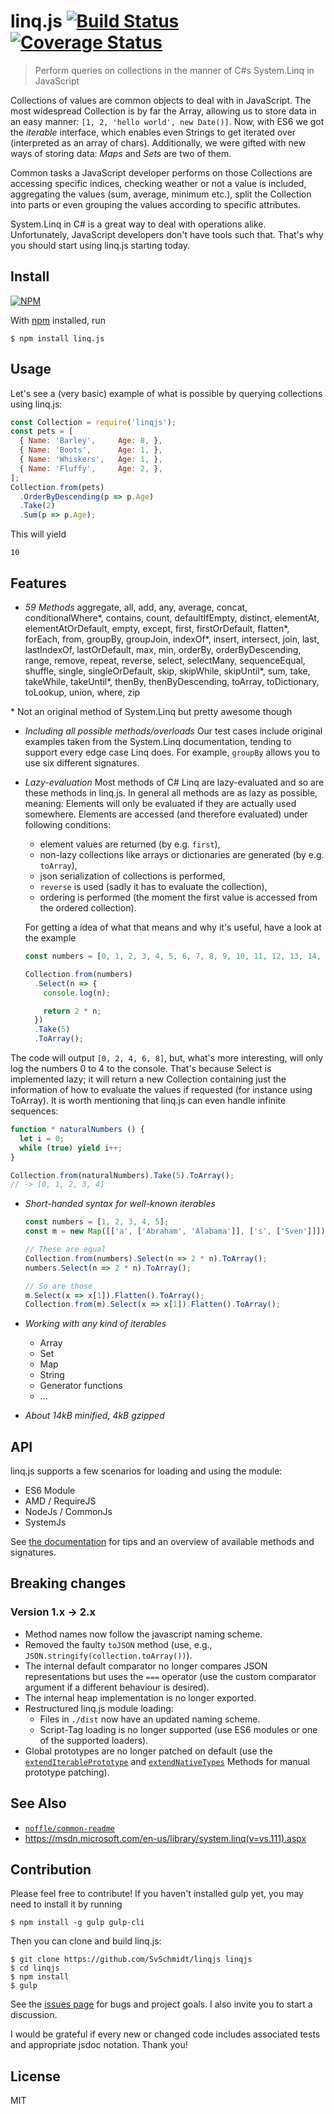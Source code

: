 # linq.js [![Build Status](https://travis-ci.org/SvSchmidt/linqjs.svg?branch=master)](https://travis-ci.org/SvSchmidt/linqjs) [![Coverage Status](https://coveralls.io/repos/github/SvSchmidt/linqjs/badge.svg?branch=master)](https://coveralls.io/github/SvSchmidt/linqjs)

> Perform queries on collections in the manner of C#s System.Linq in JavaScript

Collections of values are common objects to deal with in JavaScript. The most widespread Collection is by far the Array, allowing us to store data in an easy manner: `[1, 2, 'hello world', new Date()]`. Now, with ES6 we got the _iterable_ interface, which enables even Strings to get iterated over (interpreted as an array of chars). Additionally, we were gifted with new ways of storing data: _Maps_ and _Sets_ are two of them.

Common tasks a JavaScript developer performs on those Collections are accessing specific indices, checking weather or not a value is included, aggregating the values (sum, average, minimum etc.), split the Collection into parts or even grouping the values according to specific attributes.

System.Linq in C# is a great way to deal with operations alike. Unfortunately, JavaScript developers don't have tools such that. That's why you should start using linq.js starting today.

## Install

[![NPM](https://nodei.co/npm/linq.js.png)](https://npmjs.org/package/linq.js)

With [npm](https://npmjs.org/) installed, run

```
$ npm install linq.js
```

## Usage

Let's see a (very basic) example of what is possible by querying collections using linq.js:

```js
const Collection = require('linqjs');
const pets = [
  { Name: 'Barley',     Age: 8, },
  { Name: 'Boots',      Age: 1, },
  { Name: 'Whiskers',   Age: 1, },
  { Name: 'Fluffy',     Age: 2, },
];
Collection.from(pets)
  .OrderByDescending(p => p.Age)
  .Take(2)
  .Sum(p => p.Age);
```

This will yield

```
10
```

## Features

- *59 Methods*
 aggregate, all, add, any, average, concat, conditionalWhere\*, contains, count, defaultIfEmpty, distinct, elementAt, elementAtOrDefault, empty, except, first, firstOrDefault, flatten\*, forEach, from, groupBy, groupJoin, indexOf\*, insert, intersect, join, last, lastIndexOf, lastOrDefault, max, min, orderBy, orderByDescending, range, remove, repeat, reverse, select, selectMany, sequenceEqual, shuffle, single, singleOrDefault, skip, skipWhile, skipUntil\*, sum, take, takeWhile, takeUntil\*, thenBy, thenByDescending, toArray, toDictionary, toLookup, union, where, zip
 
 \* Not an original method of System.Linq but pretty awesome though

- *Including all possible methods/overloads*
 Our test cases include original examples taken from the System.Linq documentation, tending to support every edge case Linq does. For example, `groupBy` allows you to use six different signatures.

- *Lazy-evaluation*
  Most methods of C# Linq are lazy-evaluated and so are these methods in linq.js.
  In general all methods are as lazy as possible, meaning: Elements will only be evaluated if they are actually used somewhere.
  Elements are accessed (and therefore evaluated) under following conditions:
  - element values are returned (by e.g. `first`),
  - non-lazy collections like arrays or dictionaries are generated (by e.g. `toArray`),
  - json serialization of collections is performed,
  - `reverse` is used (sadly it has to evaluate the collection),
  - ordering is performed (the moment the first value is accessed from the ordered collection).

  For getting a idea of what that means and why it's useful, have a look at the example

  ```js
  const numbers = [0, 1, 2, 3, 4, 5, 6, 7, 8, 9, 10, 11, 12, 13, 14, 15];

  Collection.from(numbers)
    .Select(n => {
      console.log(n);

      return 2 * n;
    })
    .Take(5)
    .ToArray();
  ```
The code will output `[0, 2, 4, 6, 8]`, but, what's more interesting, will only log the numbers 0 to 4 to the console. That's because Select is implemented lazy; it will return a new Collection containing just the information of how to evaluate the values if requested (for instance using ToArray). It is worth mentioning that linq.js can even handle infinite sequences:

  ```js
  function * naturalNumbers () {
    let i = 0;
    while (true) yield i++;
  }

  Collection.from(naturalNumbers).Take(5).ToArray();
  // -> [0, 1, 2, 3, 4]
  ```

- *Short-handed syntax for well-known iterables*
  ```js
  const numbers = [1, 2, 3, 4, 5];
  const m = new Map([['a', ['Abraham', 'Alabama']], ['s', ['Sven']]]);

  // These are equal
  Collection.from(numbers).Select(n => 2 * n).ToArray();
  numbers.Select(n => 2 * n).ToArray();

  // So are those
  m.Select(x => x[1]).Flatten().ToArray();
  Collection.from(m).Select(x => x[1]).Flatten().ToArray();
  ```

- *Working with any kind of iterables*
  - Array
  - Set
  - Map
  - String
  - Generator functions
  - ...

- *About 14kB minified, 4kB gzipped*

## API

linq.js supports a few scenarios for loading and using the module:
- ES6 Module
- AMD / RequireJS
- NodeJs / CommonJs
- SystemJs

See [the documentation](https://svschmidt.github.io/linqjs/modules/_linq_.html) for tips and an overview of available methods and signatures.

## Breaking changes

### Version 1.x &rarr; 2.x

- Method names now follow the javascript naming scheme.
- Removed the faulty `toJSON` method (use, e.g., `JSON.stringify(collection.toArray())`).
- The internal default comparator no longer compares JSON representations but uses the `===` operator (use the custom comparator argument if a different behaviour is desired).
- The internal heap implementation is no longer exported.
- Restructured linq.js module loading:
  - Files in `./dist` now have an updated naming scheme.
  - Script-Tag loading is no longer supported (use ES6 modules or one of the supported loaders).
- Global prototypes are no longer patched on default (use the [`extendIterablePrototype`](https://svschmidt.github.io/linqjs/modules/_linq_.html#extenditerableprototype) and [`extendNativeTypes`](https://svschmidt.github.io/linqjs/modules/_linq_.html#extendNativeTypes) Methods for manual prototype patching).

## See Also

- [`noffle/common-readme`](https://github.com/noffle/common-readme)
- https://msdn.microsoft.com/en-us/library/system.linq(v=vs.111).aspx

## Contribution
Please feel free to contribute!  If you haven't installed gulp yet, you may need to install it by running
```batch
$ npm install -g gulp gulp-cli
```

Then you can clone and build linq.js:
```batch
$ git clone https://github.com/SvSchmidt/linqjs linqjs
$ cd linqjs
$ npm install
$ gulp
```

See the [issues page](https://github.com/SvSchmidt/linqjs/issues) for bugs and project goals. I also invite you to start a discussion.

I would be grateful if every new or changed code includes associated tests and appropriate jsdoc notation. Thank you!

## License

MIT
